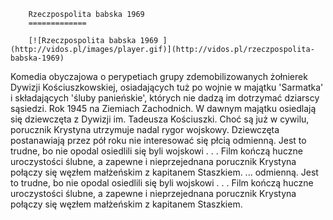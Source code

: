 
        Rzeczpospolita babska 1969 
        =============
        
        [![Rzeczpospolita babska 1969 ](http://vidos.pl/images/player.gif)](http://vidos.pl/rzeczpospolita-babska-1969)
        
        
 Komedia obyczajowa o perypetiach grupy zdemobilizowanych żołnierek Dywizji Kościuszkowskiej, osiadających tuż po wojnie w majątku 'Sarmatka' i składających 'śluby panieńskie', których nie dadzą im dotrzymać dziarscy sąsiedzi. Rok 1945 na Ziemiach Zachodnich. W dawnym majątku osiedlają się dziewczęta z Dywizji im. Tadeusza Kościuszki. Choć są już w cywilu, porucznik Krystyna utrzymuje nadal rygor wojskowy. Dziewczęta postanawiają przez pół roku nie interesować się płcią odmienną. Jest to trudne, bo nie opodal osiedlili się byli wojskowi . . . Film kończą huczne uroczystości ślubne, a zapewne i nieprzejednana porucznik Krystyna połączy się węzłem małżeńskim z kapitanem Staszkiem.   ... odmienną. Jest to trudne, bo nie opodal osiedlili się byli wojskowi . . . Film kończą huczne uroczystości ślubne, a zapewne i nieprzejednana porucznik Krystyna połączy się węzłem małżeńskim z kapitanem Staszkiem.
    